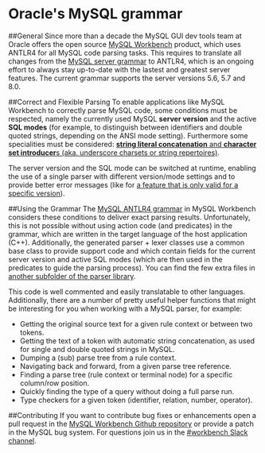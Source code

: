 # Oracle's MySQL grammar

##General
Since more than a decade the MySQL GUI dev tools team at Oracle offers the open source [MySQL Workbench](https://github.com/mysql/mysql-workbench) product, which uses ANTLR4 for all MySQL code parsing tasks. This requires to translate all changes from the [MySQL server grammar](https://github.com/mysql/mysql-server/blob/8.0/sql/sql_yacc.yy) to ANTLR4, which is an ongoing effort to always stay up-to-date with the lastest and greatest server features. The current grammar supports the server versions 5.6, 5.7 and 8.0.

##Correct and Flexible Parsing
To enable applications like MySQL Workbench to correctly parse MySQL code, some conditions must be respected, namely the currently used MySQL **server version** and the active **SQL modes** (for example, to distinguish between identifiers and double quoted strings, depending on the ANSI mode setting). Furthermore some specialities must be considered: [**string literal concatenation** and **character set introducer**s (aka. underscore charsets or string repertoires)](https://dev.mysql.com/doc/refman/8.0/en/string-literals.html).

The server version and the SQL mode can be switched at runtime, enabling the use of a single parser with different version/mode settings and to provide better error messages (like for [a feature that is only valid for a specific version](https://github.com/mysql/mysql-workbench/blob/8.0/modules/db.mysql.parser/src/mysql_parser_module.cpp#L391)).

##Using the Grammar
The [MySQL ANTLR4 grammar](https://github.com/mysql/mysql-workbench/tree/8.0/library/parsers/grammars) in MySQL Workbench considers these conditions to deliver exact parsing results. Unfortunately, this is not possible without using action code (and predicates) in the grammar, which are written in the target language of the host application (C++). Additionally, the generated parser + lexer classes use a common base class to provide support code and which contain fields for the current server version and active SQL modes (which are then used in the predicates to guide the parsing process). You can find the few extra files in [another subfolder of the parser library](https://github.com/mysql/mysql-workbench/tree/8.0/library/parsers/mysql).

This code is well commented and easily translatable to other languages. Additionally, there are a number of pretty useful helper functions that might be interesting for you when working with a MySQL parser, for example:

- Getting the original source text for a given rule context or between two tokens.
- Getting the text of a token with automatic string concatenation, as used for single and double quoted strings in MySQL.
- Dumping a (sub) parse tree from a rule context.
- Navigating back and forward, from a given parse tree reference.
- Finding a parse tree (rule context or terminal node) for a specific column/row position.
- Quickly finding the type of a query without doing a full parse run.
- Type checkers for a given token (identifier, relation, number, operator).

##Contributing
If you want to contribute bug fixes or enhancements open a pull request in the [MySQL Workbench Github repository](https://github.com/mysql/mysql-workbench/pulls) or provide a patch in the MySQL bug system. For questions join us in the [#workbench Slack channel](https://mysqlcommunity.slack.com/messages/C8THWN6PL).
